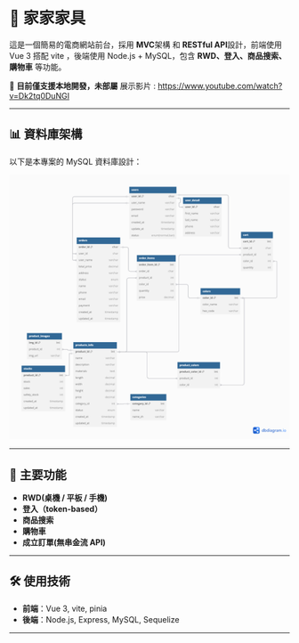# 🛒 家家家具

這是一個簡易的電商網站前台，採用 **MVC**架構 和 **RESTful API**設計，前端使用 Vue 3 搭配 vite ，後端使用 Node.js + MySQL，包含 **RWD、登入、商品搜索、購物車** 等功能。

🛑 **目前僅支援本地開發，未部屬**
展示影片 : https://www.youtube.com/watch?v=Dk2tq0DuNGI

---

## 📊 資料庫架構

以下是本專案的 MySQL 資料庫設計：

![ERD 圖](database/diagram.png)

---

## 🔹 主要功能

- **RWD(桌機 / 平板 / 手機)**
- **登入（token-based）**
- **商品搜索**
- **購物車**
- **成立訂單(無串金流 API)**

---

## 🛠️ 使用技術

- **前端**：Vue 3, vite, pinia
- **後端**：Node.js, Express, MySQL, Sequelize

---
